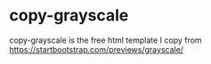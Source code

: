 # copy-grayscale
copy-grayscale is the free html template I copy from https://startbootstrap.com/previews/grayscale/
